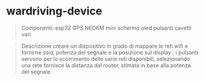 # wardriving-device


> Componenti:
> esp32
> GPS NEO6M mini
> schermo oled
> pulsanti
> cavetti vari


> Descrizione
> creare un dispositivo in grado di mappare le reti wifi e fornirne ssid, potenza del segnale e la posizione sul display , i pulsanti servono per lo scorrimento delle varie reti disponibili, selezionando una rete fornisce la distanza dal router, stimata in base alla potenza del segnale.
